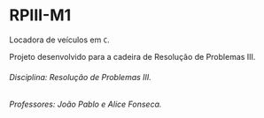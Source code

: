 # RPIII-M1

Locadora de veículos em `C`.

Projeto desenvolvido para a cadeira de Resolução de Problemas III.

###### Disciplina: Resolução de Problemas III.

###### Professores: João Pablo e Alice Fonseca.

